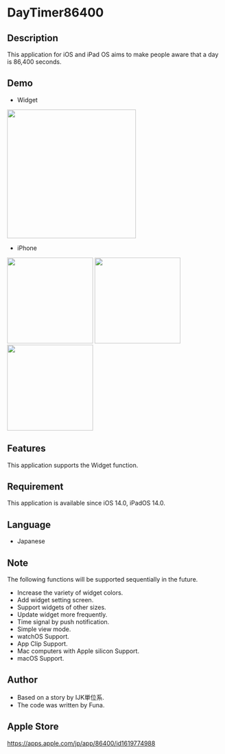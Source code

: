 # DayTimer86400
## Description
This application for iOS and iPad OS aims to make people aware that a day is 86,400 seconds.
## Demo
- Widget

<img src="https://user-images.githubusercontent.com/83420947/165809976-02d1d904-16df-4035-97de-93ab179431ea.jpg" width="300px">

- iPhone

<img src="https://user-images.githubusercontent.com/83420947/165810224-571b36d4-9c27-416f-ae8c-9be6f5c33591.png" width="200px"> <img src="https://user-images.githubusercontent.com/83420947/165810245-27f245b5-aaae-4990-bde9-19a83541e380.png" width="200px"> <img src="https://user-images.githubusercontent.com/83420947/165810261-093e332d-98f9-4bb5-bdb7-e434d05ccf10.png" width="200px">

## Features
This application supports the Widget function.
## Requirement
This application is available since iOS 14.0, iPadOS 14.0.
## Language
- Japanese
## Note
The following functions will be supported sequentially in the future.
- Increase the variety of widget colors.
- Add widget setting screen.
- Support widgets of other sizes.
- Update widget more frequently.
- Time signal by push notification.
- Simple view mode.
- watchOS Support.
- App Clip Support.
- Mac computers with Apple silicon Support.
- macOS Support.
## Author
- Based on a story by IJK単位系.
- The code was written by Funa.
## Apple Store
<https://apps.apple.com/jp/app/86400/id1619774988>
